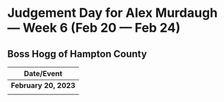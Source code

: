 # Judgement Day for Alex Murdaugh — Week 6 (Feb 20 — Feb 24)

## Boss Hogg of Hampton County 

| Date/Event |
|----|
| **February 20, 2023**  |
| []() |
